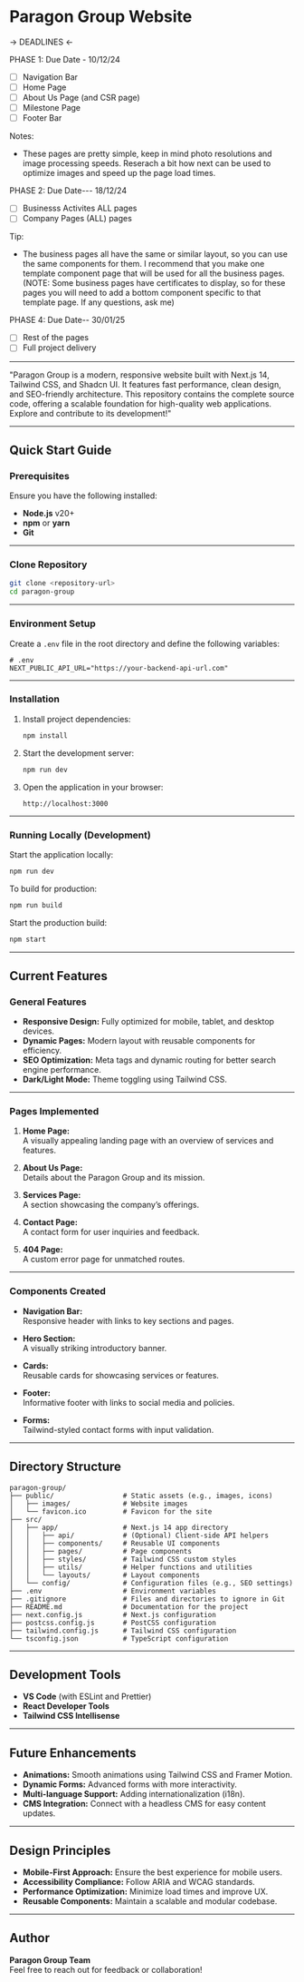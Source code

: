 # Paragon Group Website

-> DEADLINES <-

PHASE 1: Due Date  - 10/12/24
- [ ] Navigation Bar
- [ ] Home Page 
- [ ] About Us Page (and CSR page)
- [ ] Milestone Page
- [ ] Footer Bar

Notes:
- These pages are pretty simple, keep in mind photo resolutions and image processing speeds. Reserach a bit how next can be used to optimize images and speed up the page load times.

PHASE 2: Due Date--- 18/12/24
- [ ] Businesss Activites ALL pages
- [ ] Company Pages (ALL) pages

Tip: 
- The business pages all have the same or similar layout, so you can use the same components for them. I recommend that you make one template component page that will be used for all the business pages. (NOTE: Some business pages have certificates to display, so for these pages you will need to add a bottom component specific to that template page. If any questions, ask me)

PHASE 4: Due Date-- 30/01/25
- [ ] Rest of the pages 
- [ ] Full project delivery

----------------------------------------------------------------------------------------------------------------------------------
"Paragon Group is a modern, responsive website built with Next.js 14, Tailwind CSS, and Shadcn UI. It features fast performance, clean design, and SEO-friendly architecture. This repository contains the complete source code, offering a scalable foundation for high-quality web applications. Explore and contribute to its development!"

---

## Quick Start Guide

### Prerequisites

Ensure you have the following installed:

- **Node.js** v20+
- **npm** or **yarn**
- **Git**

---

### Clone Repository

```bash
git clone <repository-url>
cd paragon-group
```

---

### Environment Setup

Create a `.env` file in the root directory and define the following variables:

```plaintext
# .env
NEXT_PUBLIC_API_URL="https://your-backend-api-url.com"
```

---

### Installation

1. Install project dependencies:

   ```bash
   npm install
   ```

2. Start the development server:

   ```bash
   npm run dev
   ```

3. Open the application in your browser:

   ```plaintext
   http://localhost:3000
   ```

---

### Running Locally (Development)

Start the application locally:

```bash
npm run dev
```

To build for production:

```bash
npm run build
```

Start the production build:

```bash
npm start
```

---

## Current Features

### General Features

- **Responsive Design:** Fully optimized for mobile, tablet, and desktop devices.
- **Dynamic Pages:** Modern layout with reusable components for efficiency.
- **SEO Optimization:** Meta tags and dynamic routing for better search engine performance.
- **Dark/Light Mode:** Theme toggling using Tailwind CSS.

---

### Pages Implemented

1. **Home Page:**  
   A visually appealing landing page with an overview of services and features.

2. **About Us Page:**  
   Details about the Paragon Group and its mission.

3. **Services Page:**  
   A section showcasing the company’s offerings.

4. **Contact Page:**  
   A contact form for user inquiries and feedback.

5. **404 Page:**  
   A custom error page for unmatched routes.

---

### Components Created

- **Navigation Bar:**  
  Responsive header with links to key sections and pages.

- **Hero Section:**  
  A visually striking introductory banner.

- **Cards:**  
  Reusable cards for showcasing services or features.

- **Footer:**  
  Informative footer with links to social media and policies.

- **Forms:**  
  Tailwind-styled contact forms with input validation.

---

## Directory Structure

```plaintext
paragon-group/
├── public/                 # Static assets (e.g., images, icons)
│   ├── images/             # Website images
│   └── favicon.ico         # Favicon for the site
├── src/
│   ├── app/                # Next.js 14 app directory
│   │   ├── api/            # (Optional) Client-side API helpers
│   │   ├── components/     # Reusable UI components
│   │   ├── pages/          # Page components
│   │   ├── styles/         # Tailwind CSS custom styles
│   │   ├── utils/          # Helper functions and utilities
│   │   └── layouts/        # Layout components
│   └── config/             # Configuration files (e.g., SEO settings)
├── .env                    # Environment variables
├── .gitignore              # Files and directories to ignore in Git
├── README.md               # Documentation for the project
├── next.config.js          # Next.js configuration
├── postcss.config.js       # PostCSS configuration
├── tailwind.config.js      # Tailwind CSS configuration
└── tsconfig.json           # TypeScript configuration
```

---

## Development Tools

- **VS Code** (with ESLint and Prettier)  
- **React Developer Tools**  
- **Tailwind CSS Intellisense**  

---

## Future Enhancements

- **Animations:** Smooth animations using Tailwind CSS and Framer Motion.  
- **Dynamic Forms:** Advanced forms with more interactivity.  
- **Multi-language Support:** Adding internationalization (i18n).  
- **CMS Integration:** Connect with a headless CMS for easy content updates.  

---

## Design Principles

- **Mobile-First Approach:** Ensure the best experience for mobile users.  
- **Accessibility Compliance:** Follow ARIA and WCAG standards.  
- **Performance Optimization:** Minimize load times and improve UX.  
- **Reusable Components:** Maintain a scalable and modular codebase.  

---

## Author

**Paragon Group Team**  
Feel free to reach out for feedback or collaboration!
